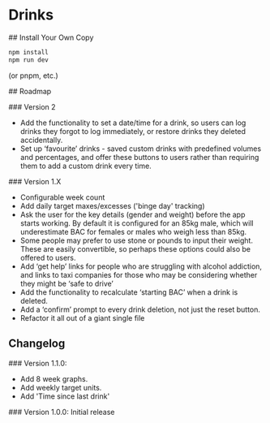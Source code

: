 # Drinks

## Install Your Own Copy

```sh
npm install
npm run dev
```

(or pnpm, etc.)

## Roadmap

### Version 2

- Add the functionality to set a date/time for a drink, so users can log drinks they forgot to log immediately, or restore drinks they deleted accidentally.
- Set up ‘favourite’ drinks - saved custom drinks with predefined volumes and percentages, and offer these buttons to users rather than requiring them to add a custom drink every time.

### Version 1.X

- Configurable week count
- Add daily target maxes/excesses ('binge day' tracking)
- Ask the user for the key details (gender and weight) before the app starts working. By default it is configured for an 85kg male, which will underestimate BAC for females or males who weigh less than 85kg.
- Some people may prefer to use stone or pounds to input their weight. These are easily convertible, so perhaps these options could also be offered to users.
- Add ‘get help’ links for people who are struggling with alcohol addiction, and links to taxi companies for those who may be considering whether they might be ‘safe to drive’
- Add the functionality to recalculate ‘starting BAC’ when a drink is deleted.
- Add a ‘confirm’ prompt to every drink deletion, not just the reset button.
- Refactor it all out of a giant single file

## Changelog

### Version 1.1.0:

- Add 8 week graphs.
- Add weekly target units.
- Add 'Time since last drink'

### Version 1.0.0: Initial release
